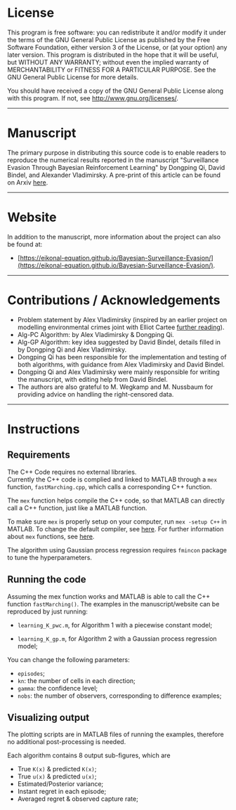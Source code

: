 # License

This program is free software: you can redistribute it and/or modify it under the terms of the GNU General Public License as published by the Free Software Foundation, either version 3 of the License, or (at your option) any later version. This program is distributed in the hope that it will be useful, but WITHOUT ANY WARRANTY; without even the implied warranty of MERCHANTABILITY or FITNESS FOR A PARTICULAR PURPOSE.  See the GNU General Public License for more details.

You should have received a copy of the GNU General Public License along with this program. If not, see <http://www.gnu.org/licenses/>.

--------------------------------------------
# Manuscript

The primary purpose in distributing this source code is to enable readers to reproduce the numerical results reported in the manuscript "Surveillance Evasion Through Bayesian Reinforcement Learning" by Dongping Qi, David Bindel, and Alexander Vladimirsky. A pre-print of this article can be found on Arxiv [here]( ). 

--------------------------------------------
# Website

In addition to the manuscript, more information about the project can also be found at:
* [https://eikonal-equation.github.io/Bayesian-Surveillance-Evasion/](https://eikonal-equation.github.io/Bayesian-Surveillance-Evasion/).

--------------------------------------------
# Contributions / Acknowledgements

* Problem statement by Alex Vladimirsky (inspired by an earlier project on modelling environmental crimes joint with Elliot Cartee [further reading](https://epubs.siam.org/doi/abs/10.1137/19M1270483)).
* Alg-PC Algorithm: by Alex Vladimirsky & Dongping Qi.
* Alg-GP Algorithm: key idea suggested by David Bindel, details filled in by Dongping Qi and Alex Vladimirsky. 
* Dongping Qi has been responsible for the implementation and testing of both algorithms, with guidance from Alex Vladimirsky and David Bindel. 
* Dongping Qi and Alex Vladimirsky were mainly responsible for writing the manuscript, with editing help from David Bindel.  
* The authors are also grateful to M. Wegkamp and M. Nussbaum for providing advice on handling the right-censored data.

--------------------------------------------
# Instructions

## Requirements
The C++ Code requires no external libraries.  
Currently the C++ code is complied and linked to MATLAB through a `mex` function, `fastMarching.cpp`, which calls a corresponding C++ function.

The `mex` function helps compile the C++ code, so that MATLAB can directly call a C++ function, just like a MATLAB function.

To make sure `mex` is properly setup on your computer, run `mex -setup C++` in MATLAB. 
To change the default compiler, see [here](https://www.mathworks.com/help/matlab/matlab_external/changing-default-compiler.html). 
For further information about `mex` functions, see [here](https://www.mathworks.com/help/matlab/ref/mex.html).

The algorithm using Gaussian process regression requires `fmincon` package to tune the hyperparameters.


## Running the code

Assuming the mex function works and MATLAB is able to call the C++ function `fastMarching()`.
The examples in the manuscript/website can be reproduced by just running:
* ` learning_K_pwc.m `, for Algorithm 1 with a piecewise constant model;

* ` learning_K_gp.m `,  for Algorithm 2 with a Gaussian process regression model;

You can change the following parameters:
* `episodes`;
* `kn`:             the number of cells in each direction;
* `gamma`:          the confidence level;
* `nobs`:           the number of observers, corresponding to difference examples;


## Visualizing output

The plotting scripts are in MATLAB files of running the examples, therefore no additional post-processing is needed.

Each algorithm contains 8 output sub-figures, which are
* True `K(x)` & predicted `K(x)`;
* True `u(x)` & predicted `u(x)`;
* Estimated/Posterior variance;
* Instant regret in each episode;
* Averaged regret & observed capture rate;
